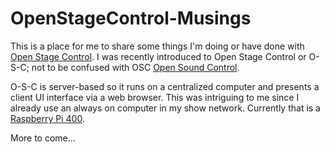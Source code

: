 # OpenStageControl-Musings

This is a place for me to share some things I'm doing or have done with [Open Stage Control](https://openstagecontrol.ammd.net). I was recently introduced to Open Stage Control or O-S-C; not to be confused with OSC [Open Sound Control](https://ccrma.stanford.edu/groups/osc).

O-S-C is server-based so it runs on a centralized computer and presents a client UI interface via a web browser. This was intriguing to me since I already use an always on computer in my show network. Currently that is a [Raspberry Pi 400](https://www.raspberrypi.com/products/raspberry-pi-400/).

More to come...
